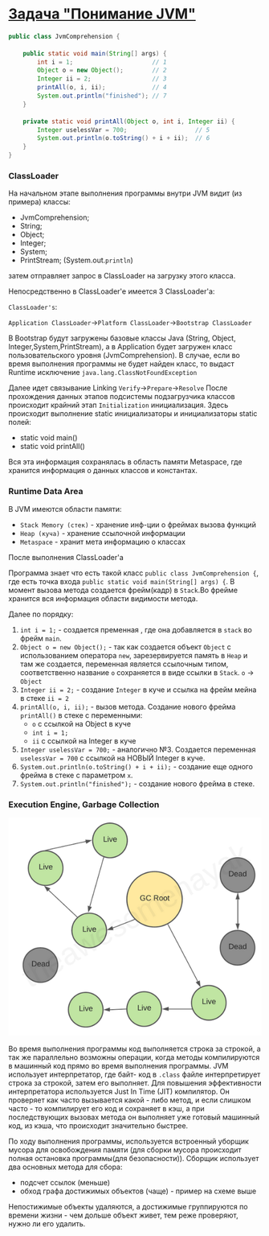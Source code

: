 # [Задача "Понимание JVM"](https://github.com/Razum4e/jd-homeworks/blob/master/jvm/task1/README.md)

```java
public class JvmComprehension {

    public static void main(String[] args) {
        int i = 1;                      // 1
        Object o = new Object();        // 2
        Integer ii = 2;                 // 3
        printAll(o, i, ii);             // 4
        System.out.println("finished"); // 7
    }

    private static void printAll(Object o, int i, Integer ii) {
        Integer uselessVar = 700;                   // 5
        System.out.println(o.toString() + i + ii);  // 6
    }
}
```

### ClassLoader

На начальном этапе выполнения программы внутри JVM видит (из примера) классы:
- JvmComprehension;
- String;
- Object;
- Integer;
- System;
- PrintStream; (System.out.`println`)

затем отправляет запрос в ClassLoader на загрузку этого класса.

Непосредственно в ClassLoader'e имеется 3 ClassLoader'a:

`ClassLoader's`:

`Application ClassLoader`->`Platform ClassLoader`->`Bootstrap ClassLoader`

В Bootstrap будут загружены базовые классы Java (String, Object, Integer,System,PrintStream), а в Application будет загружен класс пользовательского уровня (JvmComprehension). В случае, если во время выполнения программы не будет найден класс, то выдаст Runtime исключение `java.lang.ClassNotFoundException`

Далее идет связывание Linking
`Verify`->`Prepare`->`Resolve`
После прохождения данных этапов подсистемы подзагрузчика классов происходит крайний этап `Initialization` инициализация. Здесь происходит выполнение static инициализаторы и инициализаторы static полей:
- static void main()
- static void printAll()

Вся эта информация сохранялась в область памяти Metaspace, где хранится информация о данных классов и константах.

### Runtime Data Area

В JVM имеются области памяти:
- `Stack Memory (стек)` - хранение инф-ции о фреймах вызова функций
- `Heap (куча)` - хранение ссылочной информации
- `Metaspace` - хранит мета информацию о классах

После выполнения ClassLoader'a 

Программа знает что есть такой класс `public class JvmComprehension {`, где есть точка входа `public static void main(String[] args) {`. В момент вызова метода создается фрейм(кадр) в `Stack`.Во фрейме хранится вся информация области видимости метода.

Далее по порядку:

1. `int i = 1;` - создается пременная , где она добавляется в `stack` во фрейм `main`.
2. `Object o = new Object();` - так как создается объект `Object` с использованием оператора `new`, зарезервируется память в `Heap` и там же создается, переменная является ссылочным типом, соответственно название `o` сохраняется в виде ссылки в `Stack`. `o` -> `Object`
3. `Integer ii = 2;` - создание `Integer` в куче и ссылка на фрейм мейна в стеке `ii = 2`
4. `printAll(o, i, ii);` - вызов метода. Создание нового фрейма `printAll()` в стеке с переменными:
	- `o` с ссылкой на Object в куче
	- `int i = 1;`
	- `ii` c ссылкой на Integer в куче
5. `Integer uselessVar = 700;` - аналогично №3. Создается переменная `uselessVar = 700` с ссылкой на НОВЫЙ Integer в куче.
6. `System.out.println(o.toString() + i + ii);` - создание еще одного фрейма в стеке с параметром `x`.
7. `System.out.println("finished");` - создание нового фрейма в стеке.

### Execution Engine, Garbage Collection

![Схема ссылок java](image-76.png)

Во время выполнения программы код выполняется строка за строкой, а так же параллельно возможны операции, когда методы компилируются в машинный код прямо во время выполнения программы. JVM использует интерпретатор, где байт- код в `.class` файле интерпретирует строка за строкой, затем его выполняет. Для повышения эффективности интерпретатора используется Just In Time (JIT) компилятор. Он проверяет как часто вызывается какой - либо метод, и если слишком часто - то компилирует его код и сохраняет в кэш, а при последствующих вызовах метода он выполняет уже готовый машинный код, из кэша, что происходит значительно быстрее.

По ходу выполнения программы, используется встроенный уборщик мусора для освобождения памяти (для сборки мусора происходит полная остановка программы(для безопасности)). Сборщик использует два основных метода для сбора:
- подсчет ссылок (меньше)
- обход графа достижимых объектов (чаще) - пример на схеме выше

Непостижимые объекты удаляются, а достижимые группируются по времени жизни - чем дольше объект живет, тем реже проверяют, нужно ли его удалить.
